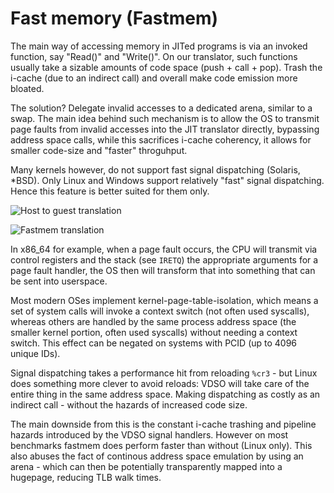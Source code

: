 # Fast memory (Fastmem)

The main way of accessing memory in JITed programs is via an invoked function, say "Read()" and "Write()". On our translator, such functions usually take a sizable amounts of code space (push + call + pop). Trash the i-cache (due to an indirect call) and overall make code emission more bloated.

The solution? Delegate invalid accesses to a dedicated arena, similar to a swap. The main idea behind such mechanism is to allow the OS to transmit page faults from invalid accesses into the JIT translator directly, bypassing address space calls, while this sacrifices i-cache coherency, it allows for smaller code-size and "faster" throguhput.

Many kernels however, do not support fast signal dispatching (Solaris, *BSD). Only Linux and Windows support relatively "fast" signal dispatching. Hence this feature is better suited for them only.

![Host to guest translation](./HostToGuest.svg)

![Fastmem translation](./Fastmem.svg)

In x86_64 for example, when a page fault occurs, the CPU will transmit via control registers and the stack (see `IRETQ`) the appropriate arguments for a page fault handler, the OS then will transform that into something that can be sent into userspace.

Most modern OSes implement kernel-page-table-isolation, which means a set of system calls will invoke a context switch (not often used syscalls), whereas others are handled by the same process address space (the smaller kernel portion, often used syscalls) without needing a context switch. This effect can be negated on systems with PCID (up to 4096 unique IDs).

Signal dispatching takes a performance hit from reloading `%cr3` - but Linux does something more clever to avoid reloads:  VDSO will take care of the entire thing in the same address space. Making dispatching as costly as an indirect call - without the hazards of increased code size.

The main downside from this is the constant i-cache trashing and pipeline hazards introduced by the VDSO signal handlers. However on most benchmarks fastmem does perform faster than without (Linux only). This also abuses the fact of continous address space emulation by using an arena - which can then be potentially transparently mapped into a hugepage, reducing TLB walk times.

